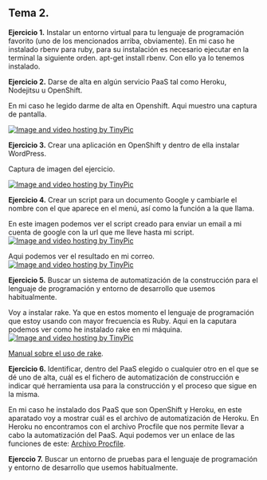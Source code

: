 ## Tema 2.

**Ejercicio 1.** Instalar un entorno virtual para tu lenguaje de programación favorito (uno de los mencionados arriba, obviamente).
En mi caso he instalado rbenv para ruby, para su instalación es necesario ejecutar en la terminal la siguiente orden.
apt-get install rbenv. Con ello ya lo tenemos instalado.

**Ejercicio 2.** Darse de alta en algún servicio PaaS tal como Heroku, Nodejitsu u OpenShift.

En mi caso he legido darme de alta en Openshift. Aqui muestro una captura de pantalla.

<a href="http://es.tinypic.com?ref=167p1l1" target="_blank"><img src="http://i60.tinypic.com/167p1l1.png" border="0" alt="Image and video hosting by TinyPic"></a>

**Ejercicio 3.** Crear una aplicación en OpenShift y dentro de ella instalar WordPress.

Captura de imagen del ejercicio.

<a href="http://es.tinypic.com?ref=z2xjt" target="_blank"><img src="http://i61.tinypic.com/z2xjt.png" border="0" alt="Image and video hosting by TinyPic"></a>


**Ejercicio 4.** Crear un script para un documento Google y cambiarle el nombre con el que aparece en el menú, así como la función a la que llama.

En este imagen podemos ver el script creado para enviar un email a mi cuenta de google con la url que me lleve hasta mi script.
<a href="http://es.tinypic.com?ref=280tm9v" target="_blank"><img src="http://i62.tinypic.com/280tm9v.png" border="0" alt="Image and video hosting by TinyPic"></a>

Aqui podemos ver el resultado en mi correo.
<a href="http://es.tinypic.com?ref=qoc8oy" target="_blank"><img src="http://i57.tinypic.com/qoc8oy.png" border="0" alt="Image and video hosting by TinyPic"></a>

**Ejercicio 5.** Buscar un sistema de automatización de la construcción para el lenguaje de programación y entorno de desarrollo que usemos habitualmente.

Voy a instalar rake. Ya  que en estos momento el lenguaje de programación que estoy usando con mayor frecuencia es Ruby.
Aqui en la caputara podemos ver como he instalado rake en mi máquina.
<a href="http://es.tinypic.com?ref=2rqfz2c" target="_blank"><img src="http://i61.tinypic.com/2rqfz2c.png" border="0" alt="Image and video hosting by TinyPic"></a>

[Manual sobre el uso de rake](http://gomix.fedora-ve.org/projects/ruby/wiki/Rake).



**Ejercicio 6.** Identificar, dentro del PaaS elegido o cualquier otro en el que se dé uno de alta, cuál es el fichero de automatización de construcción e indicar qué herramienta usa para la construcción y el proceso que sigue en la misma.

En mi caso he instalado dos PaaS que son OpenShift y Heroku, en este aparatado voy a mostrar cuál es el archivo de automatización de Heroku. En Heroku no encontramos con el archivo Procfile que nos permite llevar a cabo la automatización del PaaS. Aqui podemos ver un enlace de las funciones de este: [Archivo Procfile](https://devcenter.heroku.com/articles/procfile ).

**Ejerccio 7.** Buscar un entorno de pruebas para el lenguaje de programación y entorno de desarrollo que usemos habitualmente.


